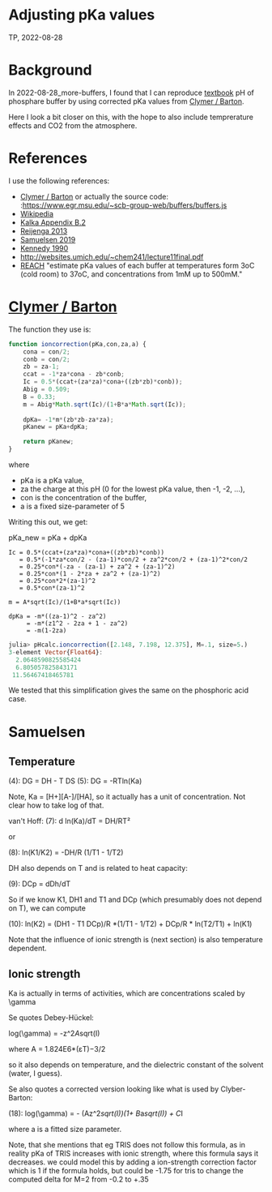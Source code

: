 # Adjusting pKa values
TP, 2022-08-28

# Background

In 2022-08-28_more-buffers, I found that I can reproduce [textbook](https://microscopy.berkeley.edu/buffers-and-buffer-tables) pH of phosphare buffer by using corrected pKa values from [Clymer / Barton]( https://www.egr.msu.edu/~scb-group-web/buffers/buffers.html).

Here I look a bit closer on this, with the hope to also include temprerature effects and CO2 from the atmosphere.

# References

I use the following references:

* [Clymer / Barton]( https://www.egr.msu.edu/~scb-group-web/buffers/buffers.html) or actually the source code: :https://www.egr.msu.edu/~scb-group-web/buffers/buffers.js
* [Wikipedia](https://en.wikipedia.org/wiki/Debye%E2%80%93H%C3%BCckel_equation#Extensions_of_the_theory)
* [Kalka  Appendix B.2](https://www.mdpi.com/2624-8549/3/2/34/htm)
* [Reijenga 2013](https://www.ncbi.nlm.nih.gov/pmc/articles/PMC3747999/)
* [Samuelsen 2019](https://rucforsk.ruc.dk/ws/portalfiles/portal/64240902/Buffer_Solutions_in_Drug_Formulation_and_Processing_2nd_revision.pdf)
* [Kennedy 1990](https://iubmb.onlinelibrary.wiley.com/doi/pdf/10.1016/0307-4412%2890%2990017-I)
* http://websites.umich.edu/~chem241/lecture11final.pdf
* [REACH](http://www.reachdevices.com/Protein/pKa_explanation.html) "estimate pKa values of each buffer at temperatures form 3oC (cold room) to 37oC, and concentrations from 1mM up to 500mM."

# [Clymer / Barton]( https://www.egr.msu.edu/~scb-group-web/buffers/buffers.html)

The function they use is:

```js
function ioncorrection(pKa,con,za,a) {
	cona = con/2;
	conb = con/2;
	zb = za-1;
	ccat = -1*za*cona - zb*conb;
	Ic = 0.5*(ccat+(za*za)*cona+((zb*zb)*conb));
	Abig = 0.509;
	B = 0.33;
	m = Abig*Math.sqrt(Ic)/(1+B*a*Math.sqrt(Ic));
	
	dpKa= -1*m*(zb*zb-za*za);
	pKanew = pKa+dpKa;

	return pKanew;
}
```
where 

* pKa is a pKa value, 
* za the charge at this pH (0 for the lowest pKa value, then -1, -2, ...),
* con is the concentration of the buffer,
* a is a fixed size-parameter of 5

Writing this out, we get:

pKa_new = pKa + dpKa

```
Ic = 0.5*(ccat+(za*za)*cona+((zb*zb)*conb)) 
   = 0.5*(-1*za*con/2 - (za-1)*con/2 + za^2*con/2 + (za-1)^2*con/2
   = 0.25*con*(-za - (za-1) + za^2 + (za-1)^2)
   = 0.25*con*(1 - 2*za + za^2 + (za-1)^2) 
   = 0.25*con*2*(za-1)^2
   = 0.5*con*(za-1)^2
   
m = A*sqrt(Ic)/(1+B*a*sqrt(Ic))

dpKa = -m*((za-1)^2 - za^2)
     = -m*(z1^2 - 2za + 1 - za^2)
	 = -m(1-2za)
```

```julia
julia> pHcalc.ioncorrection([2.148, 7.198, 12.375], M=.1, size=5.)
3-element Vector{Float64}:
  2.0648590825585424
  6.805057825843171
 11.56467418465781
```

We tested that this simplification gives the same on the phosphoric acid case.

# Samuelsen

## Temperature

(4): DG = DH - T DS
(5): DG = -RTln(Ka)

Note, Ka = [H+][A-]/[HA], so it actually has a unit of concentration.
Not clear how to take log of that.

van't Hoff:
(7): d ln(Ka)/dT = DH/RT²

or

(8): ln(K1/K2) = -DH/R (1/T1 - 1/T2)

DH also depends on T and is related to heat capacity:

(9): DCp = dDh/dT

So if we know K1, DH1 and T1 and DCp (which presumably does not depend on T), we can compute 

(10): ln(K2) = (DH1 - T1 DCp)/R *(1/T1 - 1/T2) + DCp/R * ln(T2/T1) + ln(K1)

Note that the influence of ionic strength is (next section) is also temperature dependent.

## Ionic strength

Ka is actually in terms of activities, which are concentrations scaled by \gamma

Se quotes Debey-Hückel:

log(\gamma) = -z^2*A*sqrt(I)

where A = 1.824E6*(εT)−3/2 

so it also depends on temperature, and the dielectric constant of the solvent (water, I guess).

Se also quotes a corrected version looking like what is used by Clyber-Barton:

(18): log(\gamma) = - (Az^2*sqrt(I))(1+ B*a*sqrt(I)) + C*I

where a is a fitted size parameter.

Note, that she mentions that eg TRIS does not follow this formula, as in reality pKa of TRIS increases with ionic strength, where this formula says it decreases. we could model this by adding a ion-strength correction factor which is 1 if the formula holds, but could be -1.75 for tris to change the computed delta for M=2 from -0.2 to +.35

